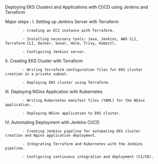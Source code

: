 Deploying EKS Clusters and Applications with CI/CD using Jenkins and Terraform

Major steps :
I. Setting up Jenkins Server with Terraform

            - Creating an EC2 instance with Terraform.

            - Installing necessary tools: Java, Jenkins, AWS CLI, Terraform CLI, Docker, Sonar, Helm, Trivy, Kubectl.

            - Configuring Jenkins server.

II. Creating EKS Cluster with Terraform

            - Writing Terraform configuration files for EKS cluster creation in a private subnet.

            - Deploying EKS cluster using Terraform.

III. Deploying NGinx Application with Kubernetes

            - Writing Kubernetes manifest files (YAML) for the NGinx application.

            - Deploying NGinx application to EKS cluster.

IV. Automating Deployment with Jenkins CI/CD

            - Creating Jenkins pipeline for automating EKS cluster creation and Nginx application deployment.

            - Integrating Terraform and Kubernetes with the Jenkins pipeline.

            - Configuring continuous integration and deployment (CI/CD).
